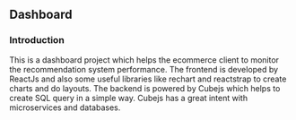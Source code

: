 ## Dashboard

### Introduction

This is a dashboard project which helps the ecommerce client to monitor the recommendation system performance. The frontend is developed by ReactJs and also some useful libraries like rechart and reactstrap to create charts and do layouts.
The backend is powered by Cubejs which helps to create SQL query in a simple way.
Cubejs has a great intent with microservices and databases.
